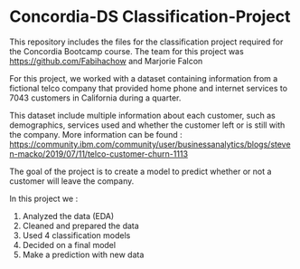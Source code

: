 # Concordia-DS Classification-Project

This repository includes the files for the classification project required for the Concordia Bootcamp course. The team for this project was https://github.com/Fabihachow and Marjorie Falcon

For this project, we worked with a dataset containing information from a fictional telco company that provided home phone and internet services to 7043 customers in California during a quarter.

This dataset include multiple information about each customer, such as demographics, services used and whether the customer left or is still with the company. 
More information can be found : https://community.ibm.com/community/user/businessanalytics/blogs/steven-macko/2019/07/11/telco-customer-churn-1113

The goal of the project is to create a model to predict whether or not a customer will leave the company.

In this project we :
1. Analyzed the data (EDA)
2. Cleaned and prepared the data
3. Used 4 classification models
4. Decided on a final model
5. Make a prediction with new data
